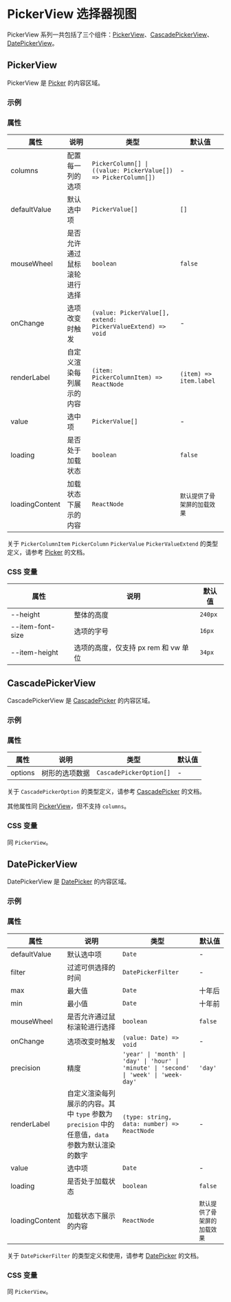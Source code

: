 # PickerView 选择器视图

PickerView 系列一共包括了三个组件：[PickerView](#pickerview)、[CascadePickerView](#cascadepickerview)、[DatePickerView](#datepickerview)。

## PickerView

PickerView 是 [Picker](/zh/components/picker/#picker) 的内容区域。

### 示例

<code src="./demos/demo1.tsx"></code>

### 属性

| 属性           | 说明                         | 类型                                                           | 默认值                       |
| -------------- | ---------------------------- | -------------------------------------------------------------- | ---------------------------- |
| columns        | 配置每一列的选项             | `PickerColumn[] \| ((value: PickerValue[]) => PickerColumn[])` | -                            |
| defaultValue   | 默认选中项                   | `PickerValue[]`                                                | `[]`                         |
| mouseWheel     | 是否允许通过鼠标滚轮进行选择 | `boolean`                                                      | `false`                      |
| onChange       | 选项改变时触发               | `(value: PickerValue[], extend: PickerValueExtend) => void`    | -                            |
| renderLabel    | 自定义渲染每列展示的内容     | `(item: PickerColumnItem) => ReactNode`                        | `(item) => item.label`       |
| value          | 选中项                       | `PickerValue[]`                                                | -                            |
| loading        | 是否处于加载状态             | `boolean`                                                      | `false`                      |
| loadingContent | 加载状态下展示的内容         | `ReactNode`                                                    | `默认提供了骨架屏的加载效果` |

关于 `PickerColumnItem` `PickerColumn` `PickerValue` `PickerValueExtend` 的类型定义，请参考 [Picker](/zh/components/picker) 的文档。

### CSS 变量

| 属性             | 说明                                 | 默认值  |
| ---------------- | ------------------------------------ | ------- |
| --height         | 整体的高度                           | `240px` |
| --item-font-size | 选项的字号                           | `16px`  |
| --item-height    | 选项的高度，仅支持 px rem 和 vw 单位 | `34px`  |

## CascadePickerView

CascadePickerView 是 [CascadePicker](/zh/components/picker/#cascadepicker) 的内容区域。

### 示例

<code src="../cascade-picker-view/demos/demo1.tsx"></code>

### 属性

| 属性    | 说明           | 类型                    | 默认值 |
| ------- | -------------- | ----------------------- | ------ |
| options | 树形的选项数据 | `CascadePickerOption[]` | -      |

关于 `CascadePickerOption` 的类型定义，请参考 [CascadePicker](/zh/components/picker/#cascadepicker) 的文档。

其他属性同 [PickerView](#pickerview)，但不支持 `columns`。

### CSS 变量

同 `PickerView`。

## DatePickerView

DatePickerView 是 [DatePicker](/zh/components/picker/#datepicker) 的内容区域。

### 示例

<code src="../date-picker-view/demos/demo1.tsx"></code>

<code src="../date-picker-view/demos/demo3.tsx"></code>

<code src="../date-picker-view/demos/demo2.tsx" debug></code>

### 属性

| 属性           | 说明                                                                                             | 类型                                                                                   | 默认值                       |
| -------------- | ------------------------------------------------------------------------------------------------ | -------------------------------------------------------------------------------------- | ---------------------------- |
| defaultValue   | 默认选中项                                                                                       | `Date`                                                                                 | -                            |
| filter         | 过滤可供选择的时间                                                                               | `DatePickerFilter`                                                                     | -                            |
| max            | 最大值                                                                                           | `Date`                                                                                 | 十年后                       |
| min            | 最小值                                                                                           | `Date`                                                                                 | 十年前                       |
| mouseWheel     | 是否允许通过鼠标滚轮进行选择                                                                     | `boolean`                                                                              | `false`                      |
| onChange       | 选项改变时触发                                                                                   | `(value: Date) => void`                                                                | -                            |
| precision      | 精度                                                                                             | `'year' \| 'month' \| 'day' \| 'hour' \| 'minute' \| 'second' \| 'week' \| 'week-day'` | `'day'`                      |
| renderLabel    | 自定义渲染每列展示的内容。其中 `type` 参数为 `precision` 中的任意值，`data` 参数为默认渲染的数字 | `(type: string, data: number) => ReactNode`                                            | -                            |
| value          | 选中项                                                                                           | `Date`                                                                                 | -                            |
| loading        | 是否处于加载状态                                                                                 | `boolean`                                                                              | `false`                      |
| loadingContent | 加载状态下展示的内容                                                                             | `ReactNode`                                                                            | `默认提供了骨架屏的加载效果` |

关于 `DatePickerFilter` 的类型定义和使用，请参考 [DatePicker](/zh/components/picker#datepicker) 的文档。

### CSS 变量

同 `PickerView`。
